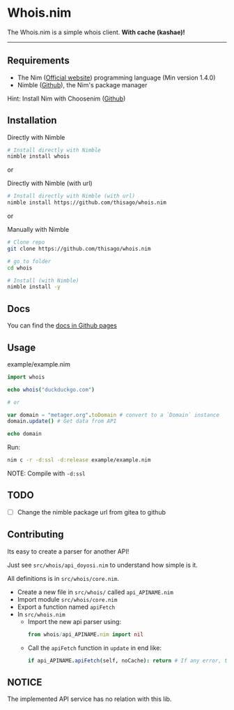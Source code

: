 <!--
  Created at: 06/09/2021 12:05:16 Wednesday
  Modified at: 09/17/2021 12:46:24 AM Friday

        Copyright (C) 2021 Thiago Navarro
  See file "license" for details about copyright
-->

<!-- Hello! Thanks for interest in my lib! :) -->

# Whois.nim

The Whois.nim is a simple whois client.
**With cache (kashae)!**

---

## Requirements

- The Nim ([Official website](https://nim-lang.org/)) programming language (Min version 1.4.0)
- Nimble ([Github](https://github.com/nim-lang/nimble)), the Nim's package manager

Hint: Install Nim with Choosenim ([Github](https://github.com/dom96/choosenim))

## Installation

Directly with Nimble

```bash
# Install directly with Nimble
nimble install whois
```

or

Directly with Nimble (with url)

```bash
# Install directly with Nimble (with url)
nimble install https://github.com/thisago/whois.nim
```

or

Manually with Nimble

```bash
# Clone repo
git clone https://github.com/thisago/whois.nim

# go to folder
cd whois

# Install (with Nimble)
nimble install -y
```

## Docs

You can find the [docs in Github pages](https://thisago.github.io/whois/whois.html)

## Usage

example/example.nim
```nim
import whois

echo whois("duckduckgo.com")

# or

var domain = "metager.org".toDomain # convert to a `Domain` instance
domain.update() # Get data from API

echo domain
```

Run:
```bash
nim c -r -d:ssl -d:release example/example.nim
```

NOTE: Compile with `-d:ssl`

## TODO

- [ ] Change the nimble package url from gitea to github


## Contributing

Its easy to create a parser for another API!

Just see `src/whois/api_doyosi.nim` to understand how simple is it.

All definitions is in `src/whois/core.nim`.

- Create a new file in `src/whois/` called `api_APINAME.nim`
- Import module `src/whois/core.nim`
- Export a function named `apiFetch`
- In `src/whois.nim`
  - Import the new api parser using:
    ```nim
    from whois/api_APINAME.nim import nil
    ```
  - Call the `apiFetch` function in `update` in end like:
    ```nim
    if api_APINAME.apiFetch(self, noCache): return # If any error, try next API
    ```

## NOTICE

The implemented API service has no relation with this lib.
